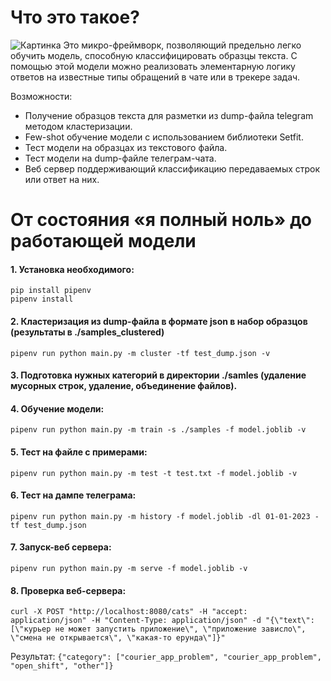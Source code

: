 # Что это такое?
![Картинка](https://user-images.githubusercontent.com/147685/240291033-f5a1f20c-f7f2-4b79-bcc8-7c603273ff4d.png)
Это микро-фреймворк, позволяющий предельно легко обучить модель, способную классифицировать образцы текста. С помощью этой модели можно реализовать элементарную логику ответов на известные типы обращений в чате или в трекере задач.

Возможности:
* Получение образцов текста для разметки из dump-файла telegram методом кластеризации.
* Few-shot обучение модели с использованием библиотеки Setfit.
* Тест модели на образцах из текстового файла.
* Тест модели на dump-файле телеграм-чата.
* Веб сервер поддерживающий классификацию передаваемых строк или ответ на них.

# От состояния «я полный ноль» до работающей модели

#### 1. Установка необходимого:
    
    pip install pipenv 
    pipenv install

#### 2. Кластеризация из dump-файла в формате json в набор образцов (результаты в ./samples_clustered)
    pipenv run python main.py -m cluster -tf test_dump.json -v

#### 3. Подготовка нужных категорий в директории ./samles (удаление мусорных строк, удаление, объединение файлов).

#### 4. Обучение модели:
    pipenv run python main.py -m train -s ./samples -f model.joblib -v

#### 5. Тест на файле с примерами:
    pipenv run python main.py -m test -t test.txt -f model.joblib -v

#### 6. Тест на дампе телеграма:
    pipenv run python main.py -m history -f model.joblib -dl 01-01-2023 -tf test_dump.json

#### 7. Запуск-веб сервера:
    pipenv run python main.py -m serve -f model.joblib -v

#### 8. Проверка веб-сервера:
    curl -X POST "http://localhost:8080/cats" -H "accept: application/json" -H "Content-Type: application/json" -d "{\"text\": [\"курьер не может запустить приложение\", \"приложение зависло\", \"смена не открывается\", \"какая-то ерунда\"]}"

Результат:
`{"category": ["courier_app_problem", "courier_app_problem", "open_shift", "other"]}`
